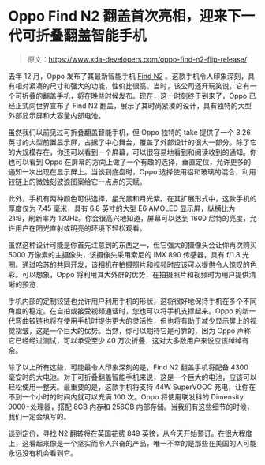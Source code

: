# Oppo Find N2 翻盖首次亮相，迎来下一代可折叠翻盖智能手机

> 原文：<https://www.xda-developers.com/oppo-find-n2-flip-release/>

去年 12 月，Oppo 发布了其最新智能手机 [Find N2](https://www.xda-developers.com/oppo-find-n2-hands-on/) 。这款手机令人印象深刻，具有相对紧凑的尺寸和强大的功能，性价比很高。当时，该公司还开玩笑说，它有一个可折叠的翻盖手机，将在晚些时候发布。现在，这一时刻终于到来了，Oppo 已经正式向世界宣布了 Find N2 翻盖，展示了其时尚紧凑的设计，具有独特的大型外部显示屏和大容量内部电池。

虽然我们以前见过可折叠翻盖智能手机，但 Oppo 独特的 take 提供了一个 3.26 英寸的大型前置显示屏，占据了中心舞台，覆盖了外部设计的很大一部分。除了它的大规模存在，你还可以看到一个屏幕，可以很容易地看到和阅读收到的通知。你也可以看到 Oppo 在屏幕的方向上做了一个有趣的选择，垂直定位，允许更多的通知一次出现在显示屏上。当谈到底盘时，Oppo 选择使用铝和玻璃的混合，利用铰链上的微蚀刻波浪图案给它一点点的天赋。

此外，手机有两种颜色可供选择，星光黑和月光紫。在其扩展形式中，这款手机的厚度仅为 7.45 毫米，具有 6.8 英寸的大型 E6 AMOLED 显示屏，纵横比为 21:9，刷新率为 120Hz。你会很高兴地知道，屏幕可以达到 1600 尼特的亮度，允许用户在阳光直射或明亮的环境下轻松观看。

虽然这种设计可能是你首先注意到的东西之一，但它强大的摄像头会让你再次购买 5000 万像素的主摄像头，该摄像头采用索尼的 IMX 890 传感器，具有 f/1.8 光圈。通过哈苏的共同开发，该相机在拍摄照片和视频时应该可以提供令人惊叹的色彩。可以想象，Oppo 将利用其大外屏的优势，在拍摄照片和视频时为用户提供清晰的预览

手机内部的定制铰链也允许用户利用手机的形状，这将很好地保持手机在多个不同角度的稳定。在自拍或接受视频通话时，您也可以将手机支撑起来。Oppo 的新一代弯曲铰链也将在使用手机时提供更大的灵活性，但也将有助于减少显示屏上的视觉褶皱，这是一个巨大的优势。当然，你可以期待它是可靠的，因为 Oppo 声称它已经经过测试，可以承受至少 40 万次折叠，这对大多数用户来说应该绰绰有余。

除了以上所有这些，可能最令人印象深刻的是，Find N2 翻盖手机将配备 4300 毫安时的大电池。对于可折叠翻盖智能手机来说，这是一个巨大的电池，应该可以轻松使用一整天。最重要的是，这款手机将支持 44W SuperVOOC 充电，让你在不到一个小时的时间内就可以充满 100 次。Oppo 将使用联发科的 Dimensity 9000+处理器，搭配 8GB 内存和 256GB 内部存储。当我们有这些细节的时候，我们一定会填写的。

谈到定价，寻找 N2 翻转将在英国花费 849 英镑，从今天开始预订。在很大程度上，这看起来像是一个坚实而令人兴奋的产品，唯一不幸的是那些在美国的人可能永远没有机会看到它。